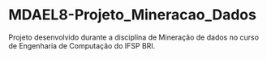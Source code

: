 # MDAEL8-Projeto_Mineracao_Dados
 Projeto desenvolvido durante a disciplina de Mineração de dados no curso de Engenharia de Computação do IFSP BRI.
